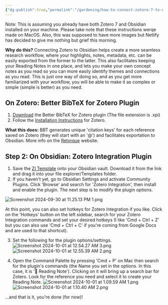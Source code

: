 ```yaml
---
{"dg-publish":true,"permalink":"/gardening/how-to-connect-zotero-7-to-obsidian-mac-os/","created":"2024-09-30T09:11:48.620+08:00","updated":"2024-10-01T08:39:41.116+08:00"}
---
```



Note: This is assuming you already have both Zotero 7 and Obsidian installed on your machine. Please take note that these instructions werqe made on MacOS. Also, this was supposed to have more images but Netlify has decided to give me nothing but grief this morning.

**Why do this?** Connecting Zotero to Obsidian helps create a more seamless research workflow, where your highlights, notes, metadata, etc. can be easily exported from the former to the latter. This also facilitates keeping your Reading Notes in one place, and lets you make your own concept notes as you read so you can more easily identify themes and connections as you read. This is just one way of doing so, and as you get more familiarized with your workflow, you will be able to make it as complex or simple (simple is better) as you need.

## On Zotero: Better BibTeX for Zotero Plugin
1. [Download](https://github.com/retorquere/zotero-better-bibtex/releases/tag/v6.7.238) the Better BibTeX for Zotero plugin (The file extension is .xpi)
2. Follow the [Installation Instructions](https://retorque.re/zotero-better-bibtex/installation/) for Zotero. 

**What this does:** BBT generates unique 'citation keys' for each reference saved on Zotero (they will start with an '@') and facilitates exportation to Obsidian. More info on the [Retorque](https://retorque.re/zotero-better-bibtex/index.html) website.

## Step 2: On Obsidian: Zotero Integration Plugin

1. Save the [ZI Template](https://drive.google.com/file/d/1xiPVCoDMWQTC4p2AQZTNqjsUrE098JVZ/view?usp=sharing) onto your Obsidian vault. Download it from the link and drag it into your file explorer/Templates folder.
2. If you haven't yet, go to Obsidian Settings and activate Community Plugins. Click 'Browse' and search for 'Zotero Integration', then install and enable the plugin. The next step is to modify the plugin options.

![Screenshot 2024-09-30 at 11.25.13 PM 1.png](/img/user/Extras/Screenshot%202024-09-30%20at%2011.25.13%20PM%201.png)

At this point, you can also set hotkeys for Zotero Integration if you like. Click on the 'Hotkeys' button on the left sidebar, search for your Zotero Integration commands and set your desired hotkeys (I like 'Cmd + Ctrl + Z' but you can also use 'Cmd + Ctrl + C' if you're coming from Google Docs and are used to that shortcut).

3. Set the following for the plugin options/settings. 
![Screenshot 2024-10-01 at 12.54.27 AM 3.png](/img/user/Extras/Screenshot%202024-10-01%20at%2012.54.27%20AM%203.png)
![Screenshot 2024-10-01 at 12.55.39 AM 2.png](/img/user/Extras/Screenshot%202024-10-01%20at%2012.55.39%20AM%202.png)

4. Open the Command Palette by pressing 'Cmd + P' on Mac then search for the plugin's commands (the Name you set in the options. In this case, it is '📖 Reading Note'). Clicking on it will bring up a search bar for Zotero. Look for the reference you need and select it to create your Reading Note.
![Screenshot 2024-10-01 at 1.09.59 AM 1.png](/img/user/Extras/Screenshot%202024-10-01%20at%201.09.59%20AM%201.png)
![Screenshot 2024-10-01 at 1.10.40 AM 2.png](/img/user/Extras/Screenshot%202024-10-01%20at%201.10.40%20AM%202.png)

...and that is it, you're done (for now)!

